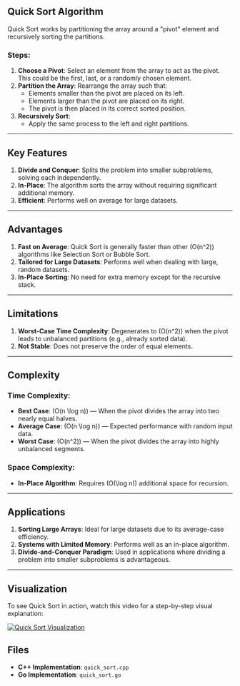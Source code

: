 ## Quick Sort Algorithm

Quick Sort works by partitioning the array around a "pivot" element and recursively sorting the partitions.

### Steps:
1. **Choose a Pivot**: Select an element from the array to act as the pivot. This could be the first, last, or a randomly chosen element.
2. **Partition the Array**: Rearrange the array such that:
   - Elements smaller than the pivot are placed on its left.
   - Elements larger than the pivot are placed on its right.
   - The pivot is then placed in its correct sorted position.
3. **Recursively Sort**:
   - Apply the same process to the left and right partitions.

---

## Key Features

1. **Divide and Conquer**: Splits the problem into smaller subproblems, solving each independently.
2. **In-Place**: The algorithm sorts the array without requiring significant additional memory.
3. **Efficient**: Performs well on average for large datasets.

---

## Advantages

1. **Fast on Average**: Quick Sort is generally faster than other \(O(n^2)\) algorithms like Selection Sort or Bubble Sort.
2. **Tailored for Large Datasets**: Performs well when dealing with large, random datasets.
3. **In-Place Sorting**: No need for extra memory except for the recursive stack.

---

## Limitations

1. **Worst-Case Time Complexity**: Degenerates to \(O(n^2)\) when the pivot leads to unbalanced partitions (e.g., already sorted data).
2. **Not Stable**: Does not preserve the order of equal elements.

---

## Complexity

### Time Complexity:
- **Best Case**: \(O(n \log n)\) — When the pivot divides the array into two nearly equal halves.
- **Average Case**: \(O(n \log n)\) — Expected performance with random input data.
- **Worst Case**: \(O(n^2)\) — When the pivot divides the array into highly unbalanced segments.

### Space Complexity:
- **In-Place Algorithm**: Requires \(O(\log n)\) additional space for recursion.

---

## Applications

1. **Sorting Large Arrays**: Ideal for large datasets due to its average-case efficiency.
2. **Systems with Limited Memory**: Performs well as an in-place algorithm.
3. **Divide-and-Conquer Paradigm**: Used in applications where dividing a problem into smaller subproblems is advantageous.

---

## Visualization

To see Quick Sort in action, watch this video for a step-by-step visual explanation:

[![Quick Sort Visualization](https://img.youtube.com/vi/Hoixgm4-P4M/0.jpg)](https://www.youtube.com/watch?v=Hoixgm4-P4M)

## Files

- **C++ Implementation**: `quick_sort.cpp`
- **Go Implementation**: `quick_sort.go`
